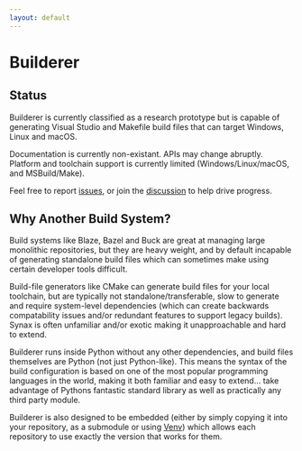 ```yaml
---
layout: default
---
```

# Builderer
## Status
Builderer is currently classified as a research prototype but is capable of generating Visual Studio and Makefile build files that can target Windows, Linux and macOS.

Documentation is currently non-existant. APIs may change abruptly. Platform and toolchain support is currently limited (Windows/Linux/macOS, and MSBuild/Make).

Feel free to report [issues](https://github.com/builderer/builderer/issues), or join the [discussion](https://github.com/builderer/builderer/discussions) to help drive progress.

## Why Another Build System?
Build systems like Blaze, Bazel and Buck are great at managing large monolithic repositories, but they are heavy weight, and by default incapable of generating standalone build files which can sometimes make using certain developer tools difficult.

Build-file generators like CMake can generate build files for your local toolchain, but are typically not standalone/transferable, slow to generate and require system-level dependencies (which can create backwards compatability issues and/or redundant features to support legacy builds). Synax is often unfamiliar and/or exotic making it unapproachable and hard to extend.

Builderer runs inside Python without any other dependencies, and build files themselves are Python (not just Python-like). This means the syntax of the build configuration is based on one of the most popular programming languages in the world, making it both familiar and easy to extend... take advantage of Pythons fantastic standard library as well as practically any third party module.

Builderer is also designed to be embedded (either by simply copying it into your repository, as a submodule or using [Venv](https://docs.python.org/3/library/venv.html)) which allows each repository to use exactly the version that works for them.